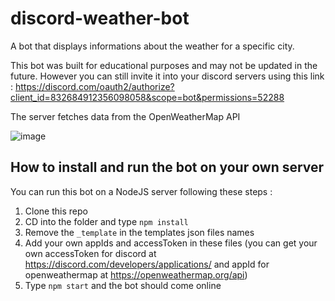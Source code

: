 # discord-weather-bot
A bot that displays informations about the weather for a specific city.

This bot was built for educational purposes and may not be updated in the future. However you can still invite it into your discord servers using this link : https://discord.com/oauth2/authorize?client_id=832684912356098058&scope=bot&permissions=52288

The server fetches data from the OpenWeatherMap API

![image](https://user-images.githubusercontent.com/82584433/115156822-80173b00-a086-11eb-91de-24bf8e9dadf6.png)

## How to install and run the bot on your own server

You can run this bot on a NodeJS server following these steps : 
1. Clone this repo
2. CD into the folder and type `npm install`
3. Remove the `_template` in the templates json files names
4. Add your own appIds and accessToken in these files (you can get your own accessToken for discord at https://discord.com/developers/applications/ and appId for openweathermap at https://openweathermap.org/api)
5. Type `npm start` and the bot should come online

